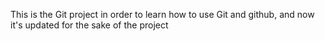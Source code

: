This is the Git project in order to learn how to use Git and github, and now it's updated for the sake of the project
